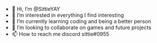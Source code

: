 - 👋 Hi, I’m @SittieYAY
- 👀 I’m interested in everything I find interesting
- 🌱 I’m currently learning coding and being a better person
- 💞️ I’m looking to collaborate on games and future projects
- 📫 How to reach me discord sittie#0955

<!---
SittieYAY/SittieYAY is a ✨ special ✨ repository because its `README.md` (this file) appears on your GitHub profile.
You can click the Preview link to take a look at your changes.
--->

